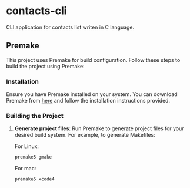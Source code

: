 # contacts-cli
CLI application for contacts list writen in C language.

## Premake

This project uses Premake for build configuration. Follow these steps to build the project using Premake:

### Installation

Ensure you have Premake installed on your system. You can download Premake from [here](https://premake.github.io) and follow the installation instructions provided.

### Building the Project
1. **Generate project files**: Run Premake to generate project files for your desired build system. For example, to generate Makefiles:

   For Linux:
   ```bash
   premake5 gmake
   ```
   
   For mac: 
   ```bash
   premake5 xcode4
   ```
